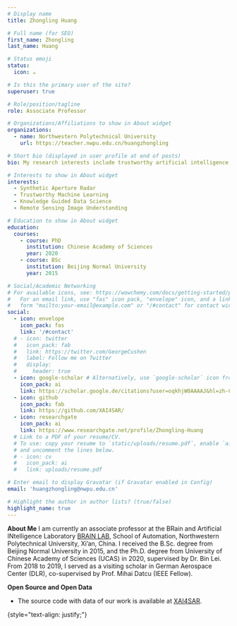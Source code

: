 ```yaml
---
# Display name
title: Zhongling Huang

# Full name (for SEO)
first_name: Zhongling
last_name: Huang

# Status emoji
status:
  icon: ☕️

# Is this the primary user of the site?
superuser: true

# Role/position/tagline
role: Associate Professor

# Organizations/Affiliations to show in About widget
organizations:
  - name: Northwestern Polytechnical University
    url: https://teacher.nwpu.edu.cn/huangzhongling

# Short bio (displayed in user profile at end of posts)
bio: My research interests include trustworthy artificial intelligence for Synthetic Aperture Radar applications.

# Interests to show in About widget
interests:
  - Synthetic Aperture Radar
  - Trustworthy Machine Learning
  - Knowledge Guided Data Science
  - Remote Sensing Image Understanding

# Education to show in About widget
education:
  courses:
    - course: PhD
      institution: Chinese Academy of Sciences
      year: 2020
    - course: BSc
      institution: Beijing Normal University
      year: 2015

# Social/Academic Networking
# For available icons, see: https://wowchemy.com/docs/getting-started/page-builder/#icons
#   For an email link, use "fas" icon pack, "envelope" icon, and a link in the
#   form "mailto:your-email@example.com" or "/#contact" for contact widget.
social:
  - icon: envelope
    icon_pack: fas
    link: '/#contact'
  # - icon: twitter
  #   icon_pack: fab
  #   link: https://twitter.com/GeorgeCushen
  #   label: Follow me on Twitter
  #   display:
  #     header: true
  - icon: google-scholar # Alternatively, use `google-scholar` icon from `ai` icon pack
    icon_pack: ai
    link: https://scholar.google.de/citations?user=oqkhjW0AAAAJ&hl=zh-CN
  - icon: github
    icon_pack: fab
    link: https://github.com/XAI4SAR/
  - icon: researchgate
    icon_pack: ai
    link: https://www.researchgate.net/profile/Zhongling-Huang
  # Link to a PDF of your resume/CV.
  # To use: copy your resume to `static/uploads/resume.pdf`, enable `ai` icons in `params.yaml`,
  # and uncomment the lines below.
  # - icon: cv
  #   icon_pack: ai
  #   link: uploads/resume.pdf

# Enter email to display Gravatar (if Gravatar enabled in Config)
email: 'huangzhongling@nwpu.edu.cn'

# Highlight the author in author lists? (true/false)
highlight_name: true
---
```

**About Me**
I am currently an associate professor at the BRain and Artificial INtelligence Laboratory [BRAIN LAB](https://nwpu-brainlab.gitee.io/index_en.html), School of Automation, Northwestern Polytechnical University, Xi’an, China. I received the B.Sc. degree from Beijing Normal University in 2015, and the Ph.D. degree from University of Chinese Academy of Sciences (UCAS) in 2020, supervised by Dr. Bin Lei. From 2018 to 2019, I served as a visiting scholar in German Aerospace Center (DLR), co-supervised by Prof. Mihai Datcu (IEEE Fellow).

**Open Source and Open Data**

* The source code with data of our work is available at [XAI4SAR](https://github.com/XAI4SAR/).

{style="text-align: justify;"}
